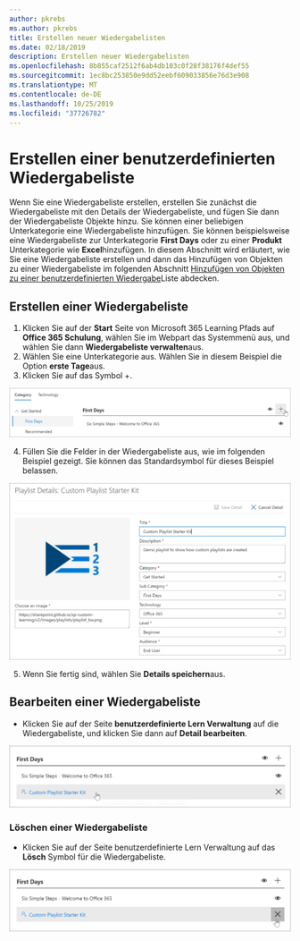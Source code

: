 ```yaml
---
author: pkrebs
ms.author: pkrebs
title: Erstellen neuer Wiedergabelisten
ms.date: 02/18/2019
description: Erstellen neuer Wiedergabelisten
ms.openlocfilehash: 8b855caf2512f6ab4db103c0f28f38176f4def55
ms.sourcegitcommit: 1ec8bc253850e9dd52eebf609033856e76d3e908
ms.translationtype: MT
ms.contentlocale: de-DE
ms.lasthandoff: 10/25/2019
ms.locfileid: "37726782"
---
```

# <a name="create-a-custom-playlist"></a>Erstellen einer benutzerdefinierten Wiedergabeliste

Wenn Sie eine Wiedergabeliste erstellen, erstellen Sie zunächst die Wiedergabeliste mit den Details der Wiedergabeliste, und fügen Sie dann der Wiedergabeliste Objekte hinzu. Sie können einer beliebigen Unterkategorie eine Wiedergabeliste hinzufügen. Sie können beispielsweise eine Wiedergabeliste zur Unterkategorie **First Days** oder zu einer **Produkt** Unterkategorie wie **Excel**hinzufügen. In diesem Abschnitt wird erläutert, wie Sie eine Wiedergabeliste erstellen und dann das Hinzufügen von Objekten zu einer Wiedergabeliste im folgenden Abschnitt [Hinzufügen von Objekten zu einer benutzerdefinierten Wiedergabe](custom_addassets.md)Liste abdecken.

## <a name="create-a-playlist"></a>Erstellen einer Wiedergabeliste 

1. Klicken Sie auf der **Start** Seite von Microsoft 365 Learning Pfads auf **Office 365 Schulung**, wählen Sie im Webpart das Systemmenü aus, und wählen Sie dann **Wiedergabeliste verwalten**aus. 
2. Wählen Sie eine Unterkategorie aus. Wählen Sie in diesem Beispiel die Option **erste Tage**aus.  
3. Klicken Sie auf das Symbol +.  

![CG-newplaylistbtn. png](media/cg-newplaylistbtn.png)

4.  Füllen Sie die Felder in der Wiedergabeliste aus, wie im folgenden Beispiel gezeigt. Sie können das Standardsymbol für dieses Beispiel belassen. 

![CG-newplaylistdetails. png](media/cg-newplaylistdetails.png)

5.  Wenn Sie fertig sind, wählen Sie **Details speichern**aus. 

## <a name="edit-a-playlist"></a>Bearbeiten einer Wiedergabeliste

- Klicken Sie auf der Seite **benutzerdefinierte Lern Verwaltung** auf die Wiedergabeliste, und klicken Sie dann auf **Detail bearbeiten**.  

![CG-editplaylist. png](media/cg-editplaylist.png)

### <a name="delete-a-playlist"></a>Löschen einer Wiedergabeliste

- Klicken Sie auf der Seite benutzerdefinierte Lern Verwaltung auf das **Lösch** Symbol für die Wiedergabeliste.  

![CG-deleteplaylist. png](media/cg-deleteplaylist.png)